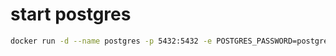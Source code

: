 
# start postgres

```bash
docker run -d --name postgres -p 5432:5432 -e POSTGRES_PASSWORD=postgres postgres
```
